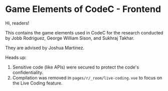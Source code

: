 # Game Elements of CodeC - Frontend

Hi, readers!

This contains the game elements used in CodeC for the research conducted by Jobb Rodriguez, George William Sison, and Sukhraj Takhar.

They are advised by Joshua Martinez.

Heads up:
1. Sensitive code (like APIs) were secured to protect the code's confidentiality.
2. Compilation was removed in `pages/r/_room/live-coding.vue` to focus on the Live Coding feature.